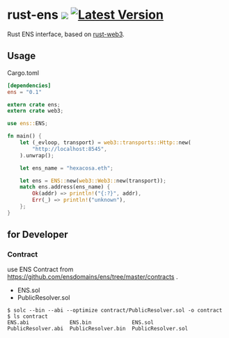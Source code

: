 # rust-ens [![](https://travis-ci.org/hhatto/rust-ens.svg?branch=master)](https://travis-ci.org/hhatto/rust-ens) [![Latest Version](https://img.shields.io/crates/v/ens.svg)](https://crates.io/crates/ens)

Rust ENS interface, based on [rust-web3](https://github.com/tomusdrw/rust-web3).

## Usage

Cargo.toml

```toml
[dependencies]
ens = "0.1"
```

```rust
extern crate ens;
extern crate web3;

use ens::ENS;

fn main() {
    let (_evloop, transport) = web3::transports::Http::new(
        "http://localhost:8545",
    ).unwrap();

    let ens_name = "hexacosa.eth";

    let ens = ENS::new(web3::Web3::new(transport));
    match ens.address(ens_name) {
        Ok(addr) => println!("{:?}", addr),
        Err(_) => println!("unknown"),
    };
}
```

## for Developer

### Contract

use ENS Contract from https://github.com/ensdomains/ens/tree/master/contracts .
* ENS.sol
* PublicResolver.sol

```
$ solc --bin --abi --optimize contract/PublicResolver.sol -o contract
$ ls contract
ENS.abi             ENS.bin             ENS.sol             PublicResolver.abi  PublicResolver.bin  PublicResolver.sol
```
